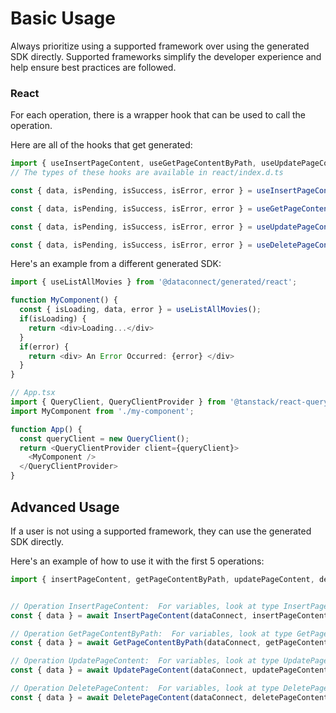 # Basic Usage

Always prioritize using a supported framework over using the generated SDK
directly. Supported frameworks simplify the developer experience and help ensure
best practices are followed.




### React
For each operation, there is a wrapper hook that can be used to call the operation.

Here are all of the hooks that get generated:
```ts
import { useInsertPageContent, useGetPageContentByPath, useUpdatePageContent, useDeletePageContent } from '@dataconnect/generated/react';
// The types of these hooks are available in react/index.d.ts

const { data, isPending, isSuccess, isError, error } = useInsertPageContent(insertPageContentVars);

const { data, isPending, isSuccess, isError, error } = useGetPageContentByPath(getPageContentByPathVars);

const { data, isPending, isSuccess, isError, error } = useUpdatePageContent(updatePageContentVars);

const { data, isPending, isSuccess, isError, error } = useDeletePageContent(deletePageContentVars);

```

Here's an example from a different generated SDK:

```ts
import { useListAllMovies } from '@dataconnect/generated/react';

function MyComponent() {
  const { isLoading, data, error } = useListAllMovies();
  if(isLoading) {
    return <div>Loading...</div>
  }
  if(error) {
    return <div> An Error Occurred: {error} </div>
  }
}

// App.tsx
import { QueryClient, QueryClientProvider } from '@tanstack/react-query';
import MyComponent from './my-component';

function App() {
  const queryClient = new QueryClient();
  return <QueryClientProvider client={queryClient}>
    <MyComponent />
  </QueryClientProvider>
}
```



## Advanced Usage
If a user is not using a supported framework, they can use the generated SDK directly.

Here's an example of how to use it with the first 5 operations:

```js
import { insertPageContent, getPageContentByPath, updatePageContent, deletePageContent } from '@dataconnect/generated';


// Operation InsertPageContent:  For variables, look at type InsertPageContentVars in ../index.d.ts
const { data } = await InsertPageContent(dataConnect, insertPageContentVars);

// Operation GetPageContentByPath:  For variables, look at type GetPageContentByPathVars in ../index.d.ts
const { data } = await GetPageContentByPath(dataConnect, getPageContentByPathVars);

// Operation UpdatePageContent:  For variables, look at type UpdatePageContentVars in ../index.d.ts
const { data } = await UpdatePageContent(dataConnect, updatePageContentVars);

// Operation DeletePageContent:  For variables, look at type DeletePageContentVars in ../index.d.ts
const { data } = await DeletePageContent(dataConnect, deletePageContentVars);


```